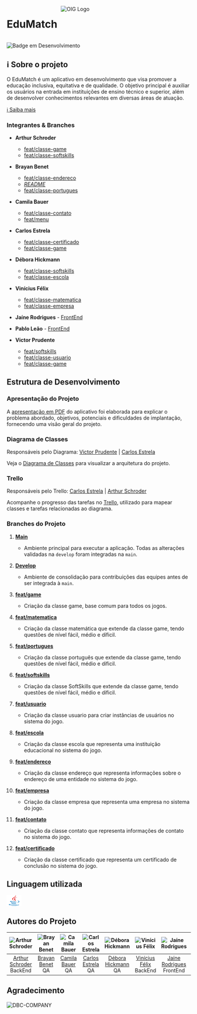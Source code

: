  <div style="display: flex; align-items: center;">
  <h1 style="margin-right: 10px;">EduMatch</h1>
  <img src="https://cdn.discordapp.com/attachments/1189248506335076532/1193284397340827819/OIG-removebg-preview.png?ex=65ac27b2&is=6599b2b2&hm=6279f3e262abe1fa18348c3635399f35fd233dad72a1700056e585daa58b296b&" width="80" height="80" alt="OIG Logo">
</div>

![Badge em Desenvolvimento](http://img.shields.io/static/v1?label=STATUS&message=Em%20Andamento&color=red&style=for-the-badge)

## :information_source: Sobre o projeto
O EduMatch é um aplicativo em desenvolvimento que visa promover a educação inclusiva, equitativa e de qualidade. O objetivo principal é auxiliar os usuários na entrada em instituições de ensino técnico e superior, além de desenvolver conhecimentos relevantes em diversas áreas de atuação.

[:information_source: Saiba mais](https://github.com/VictorPrudente/vs13-squad9-EduMatch/blob/main/ApresentacaoPDF/EduTech%20-%20Vem%20Ser.pdf)

### Integrantes & Branches

- **Arthur Schroder**
    - [feat/classe-game](https://github.com/VictorPrudente/vs13-squad9-EduMatch/tree/refactor/classe-game)
    - [feat/classe-softskills](https://github.com/VictorPrudente/vs13-squad9-EduMatch/tree/feature/classe-softskills)

- **Brayan Benet**
    - [feat/classe-endereco](https://github.com/VictorPrudente/vs13-squad9-EduMatch/tree/feature/classe-endereco)
    - [*README*](https://github.com/VictorPrudente/vs13-squad9-EduMatch/tree/README)
    - [feat/classe-portugues](https://github.com/VictorPrudente/vs13-squad9-EduMatch/tree/feature/classe-portugues)

- **Camila Bauer**
    - [feat/classe-contato](https://github.com/VictorPrudente/vs13-squad9-EduMatch/tree/)
    - [feat/menu](https://github.com/VictorPrudente/vs13-squad9-EduMatch/tree/feature/menu)

- **Carlos Estrela**
    - [feat/classe-certificado](https://github.com/VictorPrudente/vs13-squad9-EduMatch/tree/feature/classe-certificado)
    - [feat/classe-game](https://github.com/VictorPrudente/vs13-squad9-EduMatch/tree/refactor/classe-game)

- **Débora Hickmann**
    - [feat/classe-softskills](https://github.com/VictorPrudente/vs13-squad9-EduMatch/tree/feature/classe-softskills)
    - [feat/classe-escola](https://github.com/VictorPrudente/vs13-squad9-EduMatch/tree/feature/classe-escola)

- **Vinícius Félix**
    - [feat/classe-matematica](https://github.com/VictorPrudente/vs13-squad9-EduMatch/tree/feature/classe-matematica)
    - [feat/classe-empresa](https://github.com/VictorPrudente/vs13-squad9-EduMatch/tree/feature/classe-Empresa)


- **Jaíne Rodrigues** - [FrontEnd](https://github.com/jaineRodrigues)


- **Pablo Leão** - [FrontEnd](https://github.com/pablo-leao)


- **Victor Prudente**
    - [feat/softskills](https://github.com/VictorPrudente/vs13-squad9-EduMatch/tree/feature/classe-softskills)
    - [feat/classe-usuario](https://github.com/VictorPrudente/vs13-squad9-EduMatch/tree/feature/classe-usuario)
    - [feat/classe-game](https://github.com/VictorPrudente/vs13-squad9-EduMatch/tree/refactor/classe-game)

## Estrutura de Desenvolvimento

### Apresentação do Projeto
A [apresentação em PDF](https://github.com/VictorPrudente/vs13-squad9-EduMatch/blob/main/ApresentacaoPDF/EduTech%20-%20Vem%20Ser.pdf) do aplicativo foi elaborada para explicar o problema abordado, objetivos, potenciais e dificuldades de implantação, fornecendo uma visão geral do projeto.

### Diagrama de Classes
Responsáveis pelo Diagrama: [Victor Prudente](https://github.com/VictorPrudente) | [Carlos Estrela](https://github.com/carlosalbertoestrela)

Veja o [Diagrama de Classes](https://lucid.app/lucidchart/dd95fb56-046f-432b-961e-838688c5f0ae/edit?viewport_loc=-419%2C-1184%2C3126%2C1495%2C0_0&invitationId=inv_65c61243-3a73-4968-b7b7-2a581f1a69a0) para visualizar a arquitetura do projeto.

### Trello
Responsáveis pelo Trello: [Carlos Estrela](https://github.com/carlosalbertoestrela) | [Arthur Schroder](https://github.com/ArthurSchroder)

Acompanhe o progresso das tarefas no [Trello](https://trello.com/b/okeu5gWa/educamatch), utilizado para mapear classes e tarefas relacionadas ao diagrama.

### Branches do Projeto

1. [**Main**](https://github.com/VictorPrudente/vs13-squad9-EduMatch/tree/main)
    - Ambiente principal para executar a aplicação. Todas as alterações validadas na `develop` foram integradas na `main`.

2. [**Develop**](https://github.com/VictorPrudente/vs13-squad9-EduMatch/tree/Develop)
    - Ambiente de consolidação para contribuições das equipes antes de ser integrada à `main`.

3. [**feat/game**](https://github.com/VictorPrudente/vs13-squad9-EduMatch/tree/refactor/classe-game)
    - Criação da classe game, base comum para todos os jogos.

4. [**feat/matematica**](https://github.com/VictorPrudente/vs13-squad9-EduMatch/tree/feature/classe-matematica)
    - Criação da classe matemática que extende da classe game, tendo questões de nível fácil, médio e díficil.

5. [**feat/portugues**](https://github.com/VictorPrudente/vs13-squad9-EduMatch/tree/feature/classe-portugues)
    - Criação da classe português que extende da classe game, tendo questões de nível fácil, médio e díficil.

6. [**feat/softskills**](https://github.com/VictorPrudente/vs13-squad9-EduMatch/tree/feature/classe-sofskills)
    - Criação da classe SoftSkills que extende da classe game, tendo questões de nível fácil, médio e díficil.

7. [**feat/usuario**](https://github.com/VictorPrudente/vs13-squad9-EduMatch/tree/feature/classe-usuario)
    - Criação da classe usuario para criar instâncias de usuários no sistema do jogo.

8. [**feat/escola**](https://github.com/VictorPrudente/vs13-squad9-EduMatch/tree/feature/classe-escola)
    - Criação da classe escola que representa uma instituição educacional no sistema do jogo.

9. [**feat/endereco**](https://github.com/VictorPrudente/vs13-squad9-EduMatch/tree/feature/classe-endereco)
    - Criação da classe endereço que representa informações sobre o endereço de uma entidade no sistema do jogo.

10. [**feat/empresa**](https://github.com/VictorPrudente/vs13-squad9-EduMatch/tree/feature/classe-Empresa)
    - Criação da classe empresa que representa uma empresa no sistema do jogo.

11. [**feat/contato**](https://github.com/VictorPrudente/vs13-squad9-EduMatch/tree/feature/classe-Contato)
    - Criação da classe contato que representa informações de contato no sistema do jogo.

12. [**feat/certificado**](https://github.com/VictorPrudente/vs13-squad9-EduMatch/tree/feature/classe-certificado)
    - Criação da classe certificado que representa um certificado de conclusão no sistema do jogo.


## Linguagem utilizada
  <img align="center" alt="Rafa-Java" height="30" width="40" src="https://raw.githubusercontent.com/devicons/devicon/master/icons/java/java-original.svg">

####
## Autores do Projeto

| ![Arthur Schroder](https://media.licdn.com/dms/image/D4E03AQE-LrTH9UVR6w/profile-displayphoto-shrink_800_800/0/1692737537511?e=1709769600&v=beta&t=998PBs6Ht2ZAV3FoUq2C06cbVV-hnFYer_ZlFE9qLcI) | ![Brayan Benet](https://avatars.githubusercontent.com/u/63371569?v=4) | ![Camila Bauer](https://avatars.githubusercontent.com/u/112354608?v=4) | ![Carlos Estrela](https://avatars.githubusercontent.com/u/69488591?v=4) | ![Débora Hickmann](https://avatars.githubusercontent.com/u/101061552?v=4) | ![Vinícius Félix](https://avatars.githubusercontent.com/u/133911179?v=4) | ![Jaíne Rodrigues](https://avatars.githubusercontent.com/u/93234113?v=4) | ![Pablo Leão](https://media.licdn.com/dms/image/C5603AQHoRy_hhnD87A/profile-displayphoto-shrink_800_800/0/1621551129575?e=1709769600&v=beta&t=pYTRXe20pjxbK1lxOpIWPlF6kzMK-juDxLgBWQES468) | ![Victor Prudente](https://avatars.githubusercontent.com/u/143949574?v=4) |
| :---: | :---: | :---: | :---: | :---: | :---: | :---: | :---: | :---: |
| [Arthur Schroder](https://github.com/ArthurSchroder) <br> BackEnd | [Brayan Benet](https://github.com/brayanbenet) <br> QA | [Camila Bauer](https://github.com/CamilaBauer) <br> QA | [Carlos Estrela](https://github.com/carlosalbertoestrela) <br> QA | [Débora Hickmann](https://github.com/Deboraaahickmann) <br> QA | [Vinícius Félix](https://github.com/galego-vinicius) <br> BackEnd | [Jaíne Rodrigues](https://github.com/jaineRodrigues) <br> FrontEnd | [Pablo Leão](https://github.com/pablo-leao) <br> FrontEnd | [Victor Prudente](https://github.com/VictorPrudente) <br> BackEnd |

####
## Agradecimento
 <img align="center" alt="DBC-COMPANY" height="35" width="35" src="https://media.licdn.com/dms/image/C4D0BAQFszK2MGQUCUA/company-logo_200_200/0/1668687291660?e=1712793600&v=beta&t=lCZTO8Oys0B71J1Yt4Hc66uam-3_3gJZAyWqooiGUVc">